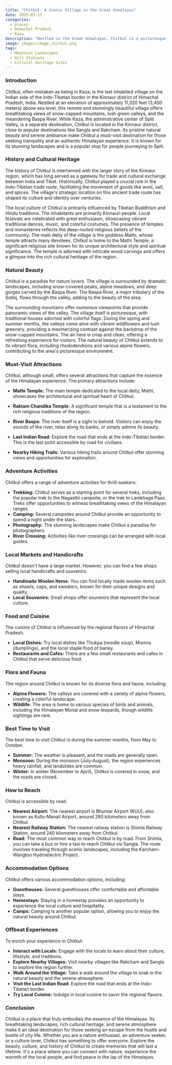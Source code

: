 ```yaml
---
title: "Chitkul: A Scenic Village in the Great Himalayas"
date: 2025-03-13
categories:
  - places
  - Himachal Pradesh
  - Kaza
description: "Nestled in the Great Himalayas, Chitkul is a picturesque village located at an elevation of 12,000 feet above sea level. Known for its stunning apple orchards and traditional Himachali architecture, Chitkul offers breathtaking views of snow-capped peaks and lush valleys. It's a haven for adventure enthusiasts and nature lovers alike, offering activities like trekking, hiking, and exploring ancient villages."
image: images/image_chitkul.png
tags: 
  - Mountain Landscapes
  - Hill Stations
  - Cultural Heritage Sites
---
```



### **Introduction**

Chitkul, often mistaken as being in Kaza, is the last inhabited village on the Indian side of the Indo-Tibetan border in the Kinnaur district of Himachal Pradesh, India. Nestled at an elevation of approximately 11,320 feet (3,450 meters) above sea level, this remote and stunningly beautiful village offers breathtaking views of snow-capped mountains, lush green valleys, and the meandering Baspa River. While Kaza, the administrative center of Spiti Valley, is a separate destination, Chitkul is located in the Kinnaur district, close to popular destinations like Sangla and Rakcham. Its pristine natural beauty and serene ambiance make Chitkul a must-visit destination for those seeking tranquility and an authentic Himalayan experience. It is known for its stunning landscapes and is a popular stop for people journeying to Spiti.

### **History and Cultural Heritage**

The history of Chitkul is intertwined with the larger story of the Kinnaur region, which has long served as a gateway for trade and cultural exchange between India and Tibet. Historically, Chitkul played a crucial role in the Indo-Tibetan trade route, facilitating the movement of goods like wool, salt, and spices. The village's strategic location on this ancient trade route has shaped its culture and identity over centuries.

The local culture of Chitkul is primarily influenced by Tibetan Buddhism and Hindu traditions. The inhabitants are primarily Kinnauri people. Local festivals are celebrated with great enthusiasm, showcasing vibrant traditional dances, music, and colorful costumes. The presence of temples and monasteries reflects the deep-rooted religious beliefs of the community. The main deity of the village is the goddess Mathi, whose temple attracts many devotees. Chitkul is home to the Mathi Temple, a significant religious site known for its unique architectural style and spiritual significance. The temple is adorned with intricate wood carvings and offers a glimpse into the rich cultural heritage of the region.

### **Natural Beauty**

Chitkul is a paradise for nature lovers. The village is surrounded by dramatic landscapes, including snow-covered peaks, alpine meadows, and deep gorges carved by the Baspa River. The Baspa River, a major tributary of the Sutlej, flows through the valley, adding to the beauty of the area.



The surrounding mountains offer numerous viewpoints that provide panoramic views of the valley. The village itself is picturesque, with traditional houses adorned with colorful flags. During the spring and summer months, the valleys come alive with vibrant wildflowers and lush greenery, providing a mesmerizing contrast against the backdrop of the snow-capped mountains. The air here is crisp and clean, offering a refreshing experience for visitors. The natural beauty of Chitkul extends to its vibrant flora, including rhododendrons and various alpine flowers, contributing to the area's picturesque environment.

### **Must-Visit Attractions**

Chitkul, although small, offers several attractions that capture the essence of the Himalayan experience. The primary attractions include:

*   **Mathi Temple:** The main temple dedicated to the local deity, Mathi, showcases the architectural and spiritual heart of Chitkul.



*   **Raktam Chandika Temple:** A significant temple that is a testament to the rich religious traditions of the region.
*   **River Baspa:** The river itself is a sight to behold. Visitors can enjoy the sounds of the river, relax along its banks, or simply admire its beauty.



*   **Last Indian Road:** Explore the road that ends at the Indo-Tibetan border. This is the last point accessible by road for civilians.
*   **Nearby Hiking Trails:** Various hiking trails around Chitkul offer stunning views and opportunities for exploration.

### **Adventure Activities**

Chitkul offers a range of adventure activities for thrill-seekers:

*   **Trekking:** Chitkul serves as a starting point for several treks, including the popular trek to the Nagasthi campsite, or the trek to Lamkhaga Pass. Treks offer opportunities to witness breathtaking views of the Himalayan ranges.
*   **Camping:** Several campsites around Chitkul provide an opportunity to spend a night under the stars.
*   **Photography:** The stunning landscapes make Chitkul a paradise for photographers.
*   **River Crossing:** Activities like river crossings can be arranged with local guides.

### **Local Markets and Handicrafts**

Chitkul doesn't have a large market. However, you can find a few shops selling local handicrafts and souvenirs.

*   **Handmade Woolen Items:** You can find locally made woolen items such as shawls, caps, and sweaters, known for their unique designs and quality.
*   **Local Souvenirs:** Small shops offer souvenirs that represent the local culture.

### **Food and Cuisine**

The cuisine of Chitkul is influenced by the regional flavors of Himachal Pradesh.

*   **Local Dishes:** Try local dishes like Thukpa (noodle soup), Momos (dumplings), and the local staple food of barley.
*   **Restaurants and Cafes:** There are a few small restaurants and cafes in Chitkul that serve delicious food.

### **Flora and Fauna**

The region around Chitkul is known for its diverse flora and fauna, including:

*   **Alpine Flowers:** The valleys are covered with a variety of alpine flowers, creating a colorful landscape.
*   **Wildlife:** The area is home to various species of birds and animals, including the Himalayan Monal and snow leopards, though wildlife sightings are rare.

### **Best Time to Visit**

The best time to visit Chitkul is during the summer months, from May to October.

*   **Summer:** The weather is pleasant, and the roads are generally open.
*   **Monsoon:** During the monsoon (July-August), the region experiences heavy rainfall, and landslides are common.
*   **Winter:** In winter (November to April), Chitkul is covered in snow, and the roads are closed.

### **How to Reach**

Chitkul is accessible by road.

*   **Nearest Airport:** The nearest airport is Bhuntar Airport (KUU), also known as Kullu-Manali Airport, around 280 kilometers away from Chitkul.
*   **Nearest Railway Station:** The nearest railway station is Shimla Railway Station, around 240 kilometers away from Chitkul.
*   **Road:** The most common way to reach Chitkul is by road. From Shimla, you can take a bus or hire a taxi to reach Chitkul via Sangla. The route involves traveling through scenic landscapes, including the Karcham-Wangtoo Hydroelectric Project.

### **Accommodation Options**

Chitkul offers various accommodation options, including:

*   **Guesthouses:** Several guesthouses offer comfortable and affordable stays.
*   **Homestays:** Staying in a homestay provides an opportunity to experience the local culture and hospitality.
*   **Camps:** Camping is another popular option, allowing you to enjoy the natural beauty around Chitkul.

### **Offbeat Experiences**

To enrich your experience in Chitkul:

*   **Interact with Locals:** Engage with the locals to learn about their culture, lifestyle, and traditions.
*   **Explore Nearby Villages:** Visit nearby villages like Rakcham and Sangla to explore the region further.
*   **Walk Around the Village:** Take a walk around the village to soak in the natural beauty and the serene atmosphere.
*   **Visit the Last Indian Road:** Explore the road that ends at the Indo-Tibetan border.
*   **Try Local Cuisine:** Indulge in local cuisine to savor the regional flavors.

### **Conclusion**

Chitkul is a place that truly embodies the essence of the Himalayas. Its breathtaking landscapes, rich cultural heritage, and serene atmosphere make it an ideal destination for those seeking an escape from the hustle and bustle of city life. Whether you are a nature enthusiast, an adventure seeker, or a culture lover, Chitkul has something to offer everyone. Explore the beauty, culture, and history of Chitkul to create memories that will last a lifetime. It's a place where you can connect with nature, experience the warmth of the local people, and find peace in the lap of the Himalayas.


